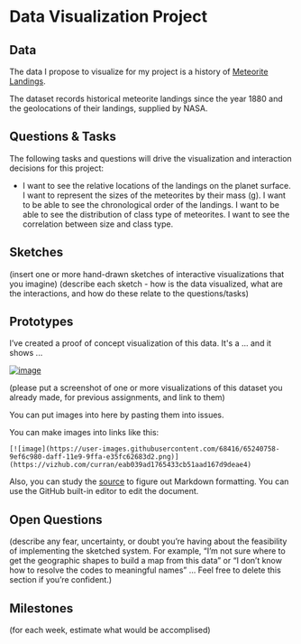# Data Visualization Project

## Data

The data I propose to visualize for my project is a history of [Meteorite Landings]([https://data.nasa.gov/Space-Science/Meteorite-Landings/gh4g-9sfh/about_data]).

The dataset records historical meteorite landings since the year 1880 and the geolocations of their landings, supplied by NASA. 


## Questions & Tasks

The following tasks and questions will drive the visualization and interaction decisions for this project:


* I want to see the relative locations of the landings on the planet surface.
I want to represent the sizes of the meteorites by their mass (g).
I want to be able to see the chronological order of the landings.
I want to be able to see the distribution of class type of meteorites.
I want to see the correlation between size and class type.

## Sketches

(insert one or more hand-drawn sketches of interactive visualizations that you imagine)
(describe each sketch - how is the data visualized, what are the interactions, and how do these relate to the questions/tasks)


## Prototypes

I’ve created a proof of concept visualization of this data. It's a ... and it shows ...

[![image](https://user-images.githubusercontent.com/68416/65240758-9ef6c980-daff-11e9-9ffa-e35fc62683d2.png)](https://vizhub.com/curran/eab039ad1765433cb51aad167d9deae4)

(please put a screenshot of one or more visualizations of this dataset you already made, for previous assignments, and link to them)

You can put images into here by pasting them into issues.

You can make images into links like this:

```
[![image](https://user-images.githubusercontent.com/68416/65240758-9ef6c980-daff-11e9-9ffa-e35fc62683d2.png)](https://vizhub.com/curran/eab039ad1765433cb51aad167d9deae4)
```


Also, you can study the [source](https://raw.githubusercontent.com/curran/dataviz-project-template-proposal/master/README.md) to figure out Markdown formatting. You can use the GitHub built-in editor to edit the document.

## Open Questions

(describe any fear, uncertainty, or doubt you’re having about the feasibility of implementing the sketched system. For example, “I’m not sure where to get the geographic shapes to build a map from this data” or “I don’t know how to resolve the codes to meaningful names” … Feel free to delete this section if you’re confident.)

## Milestones

(for each week, estimate what would be accomplised)
